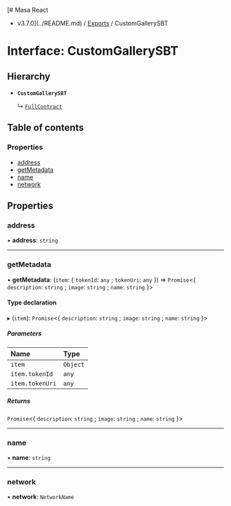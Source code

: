 [# Masa React
 - v3.7.0](../README.md) / [Exports](../modules.md) / CustomGallerySBT

# Interface: CustomGallerySBT

## Hierarchy

- **`CustomGallerySBT`**

  ↳ [`FullContract`](FullContract.md)

## Table of contents

### Properties

- [address](CustomGallerySBT.md#address)
- [getMetadata](CustomGallerySBT.md#getmetadata)
- [name](CustomGallerySBT.md#name)
- [network](CustomGallerySBT.md#network)

## Properties

### address

• **address**: `string`

___

### getMetadata

• **getMetadata**: (`item`: \{ `tokenId`: `any` ; `tokenUri`: `any`  }) => `Promise`\<\{ `description`: `string` ; `image`: `string` ; `name`: `string`  }\>

#### Type declaration

▸ (`item`): `Promise`\<\{ `description`: `string` ; `image`: `string` ; `name`: `string`  }\>

##### Parameters

| Name | Type |
| :------ | :------ |
| `item` | `Object` |
| `item.tokenId` | `any` |
| `item.tokenUri` | `any` |

##### Returns

`Promise`\<\{ `description`: `string` ; `image`: `string` ; `name`: `string`  }\>

___

### name

• **name**: `string`

___

### network

• **network**: `NetworkName`
